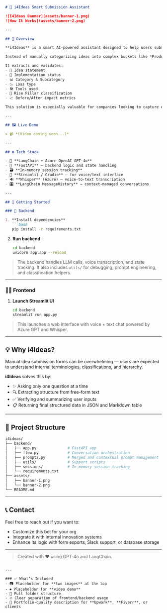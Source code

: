 ````markdown
# 🤖 i4Ideas Smart Submission Assistant

![I4Ideas Banner](assets/banner-1.png)
![How It Works](assets/banner-2.png)

---

## 📘 Overview

**i4Ideas** is a smart AI-powered assistant designed to help users submit innovative ideas effortlessly.

Instead of manually categorizing ideas into complex buckets like *Productivity*, *Non-Productive*, *Quality*, or *Safety*, this chatbot walks users through a friendly, conversational interface to automatically classify and record their ideas.

It extracts and validates:
- 🎯 Idea statement
- 🚀 Implementation status
- 📊 Category & Subcategory
- 📉 Loss type
- 🛠️ Tools used
- 🧱 Rise Pillar classification
- 📈 Before/After impact metrics

This solution is especially valuable for companies looking to capture employee innovation without burdening users with forms or technical taxonomies.

---

## 🖼️ Live Demo

> 📹 *(Video coming soon...)*

---

## ⚙️ Tech Stack

- 💬 **LangChain + Azure OpenAI GPT-4o**
- 🔧 **FastAPI** – backend logic and state handling
- 🗃️ **In-memory session tracking**
- 📄 **Streamlit / Gradio** – for voice/text interface
- 🔊 **Whisper** (Azure) – voice-to-text transcription
- 🎛️ **LangChain MessageHistory** – context-managed conversations

---

## 🚀 Getting Started

### 🔧 Backend

1. **Install dependencies**
   ```bash
   pip install -r requirements.txt
````

2. **Run backend**

   ```bash
   cd backend
   uvicorn app:app --reload
   ```

> The backend handles LLM calls, voice transcription, and state tracking.
> It also includes `utils/` for debugging, prompt engineering, and classification helpers.

---

### 🧑‍💻 Frontend

1. **Launch Streamlit UI**

   ```bash
   cd backend
   streamlit run app.py
   ```

> This launches a web interface with voice + text chat powered by Azure GPT and Whisper.

---

## 💡 Why i4Ideas?

Manual idea submission forms can be overwhelming — users are expected to understand internal terminologies, classifications, and hierarchy.

**i4Ideas** solves this by:

* ✨ Asking only one question at a time
* 🔍 Extracting structure from free-form text
* ✅ Verifying and summarizing user inputs
* 📋 Returning final structured data in JSON and Markdown table

---

## 📁 Project Structure

```bash
i4ideas/
├── backend/
│   ├── app.py              # FastAPI app
│   ├── flow.py             # Conversation orchestration
│   ├── prompts.py          # Merged and contextual prompt management
│   ├── utils/              # Support scripts
│   ├── sessions/           # In-memory session tracking
│   └── requirements.txt
├── assets/
│   ├── banner-1.png
│   └── banner-2.png
└── README.md
```

---

## 📞 Contact

Feel free to reach out if you want to:

* Customize this bot for your org
* Integrate it with internal innovation systems
* Enhance its logic with form exports, Slack support, or database storage

---

> Created with ❤️ using GPT‑4o and LangChain.

```

---

### ✅ What’s Included
- 📷 Placeholder for **two images** at the top
- ⏺ Placeholder for **video demo**
- 📂 Full folder structure
- 🔥 Clear separation of frontend/backend usage
- 💼 Portfolio-quality description for **Upwork**, **Fiverr**, or clients